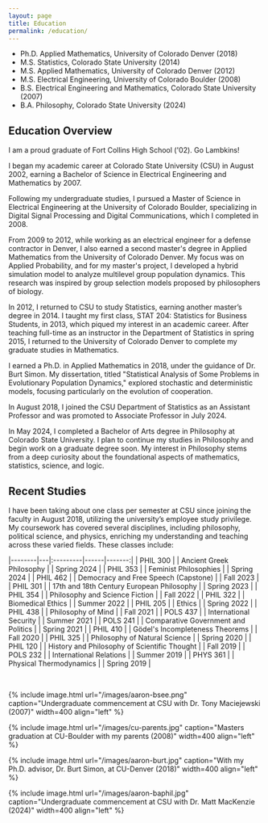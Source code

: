```yaml
---
layout: page
title: Education 
permalink: /education/
---
```


- Ph.D. Applied Mathematics, University of Colorado Denver (2018) <br>
- M.S. Statistics, Colorado State University (2014) <br>
- M.S. Applied Mathematics, University of Colorado Denver (2012) <br>
- M.S. Electrical Engineering, University of Colorado Boulder (2008) <br>
- B.S. Electrical Engineering and Mathematics, Colorado State University (2007) <br>
- B.A. Philosophy, Colorado State University (2024)


## Education Overview
I am a proud graduate of Fort Collins High School ('02). Go Lambkins!

I began my academic career at Colorado State University (CSU) in August 2002, earning a Bachelor of Science in Electrical Engineering and Mathematics by 2007.

Following my undergraduate studies, I pursued a Master of Science in Electrical Engineering at the University of Colorado Boulder, specializing in Digital Signal Processing and Digital Communications, which I completed in 2008.

From 2009 to 2012, while working as an electrical engineer for a defense contractor in Denver, I also earned a second master's degree in Applied Mathematics from the University of Colorado Denver. My focus was on Applied Probability, and for my master's project, I developed a hybrid simulation model to analyze multilevel group population dynamics. This research was inspired by group selection models proposed by philosophers of biology.

In 2012, I returned to CSU to study Statistics, earning another master’s degree in 2014. I taught my first class, STAT 204: Statistics for Business Students, in 2013, which piqued my interest in an academic career. After teaching full-time as an instructor in the Department of Statistics in spring 2015, I returned to the University of Colorado Denver to complete my graduate studies in Mathematics.

I earned a Ph.D. in Applied Mathematics in 2018, under the guidance of Dr. Burt Simon. My dissertation, titled "Statistical Analysis of Some Problems in Evolutionary Population Dynamics," explored stochastic and deterministic models, focusing particularly on the evolution of cooperation.

In August 2018, I joined the CSU Department of Statistics as an Assistant Professor and was promoted to Associate Professor in July 2024. 

In May 2024, I completed a Bachelor of Arts degree in Philosophy at Colorado State University. I plan to continue my studies in Philosophy and begin work on a graduate degree soon. My interest in Philosophy stems from a deep curiosity about the foundational aspects of mathematics, statistics, science, and logic.

## Recent Studies

I have been taking about one class per semester at CSU since joining the faculty in August 2018, utilizing the university’s employee study privilege. My coursework has covered several disciplines, including philosophy, political science, and physics, enriching my understanding and teaching across these varied fields. These classes include:

|--------|---|:---------|------|-------:|
| PHIL 300 | | Ancient Greek Philosophy | | Spring 2024 |
| PHIL 353 | | Feminist Philosophies | | Spring 2024 |
| PHIL 462 | | Democracy and Free Speech (Capstone) | | Fall 2023 |
| PHIL 301 | | 17th and 18th Century European Philosophy | | Spring 2023 |
| PHIL 354 | | Philosophy and Science Fiction | | Fall 2022 |
| PHIL 322 | | Biomedical Ethics | | Summer 2022 |
| PHIL 205 | | Ethics | | Spring 2022 |
| PHIL 438 | | Philosophy of Mind | | Fall 2021 |
| POLS 437 | | International Security | | Summer 2021 |
| POLS 241 | | Comparative Government and Politics | | Spring 2021 |
| PHIL 410 | | Gödel's Incompleteness Theorems | | Fall 2020 |
| PHIL 325 | | Philosophy of Natural Science | | Spring 2020 |
| PHIL 120 | | History and Philosophy of Scientific Thought | | Fall 2019 |
| POLS 232 | | International Relations | | Summer 2019 |
| PHYS 361 | | Physical Thermodynamics | | Spring 2019 |

<br>

{% include image.html url="/images/aaron-bsee.png" caption="Undergraduate commencement at CSU with Dr. Tony Maciejewski (2007)" width=400 align="left" %} 

{% include image.html url="/images/cu-parents.jpg" caption="Masters graduation at CU-Boulder with my parents (2008)" width=400 align="left" %}

{% include image.html url="/images/aaron-burt.jpg" caption="With my Ph.D. advisor, Dr. Burt Simon, at CU-Denver (2018)" width=400  align="left" %}

{% include image.html url="/images/aaron-baphil.jpg" caption="Undergraduate commencement at CSU with Dr. Matt MacKenzie (2024)" width=400  align="left" %}




